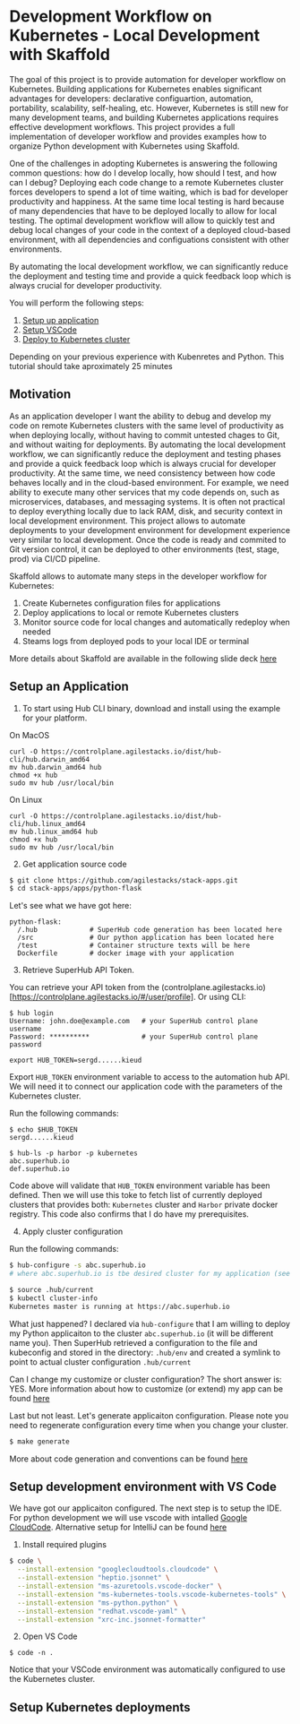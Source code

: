 # Development Workflow on Kubernetes - Local Development with Skaffold

The goal of this project is to provide automation for developer workflow on Kubernetes. Building applications for Kubernetes enables significant advantages for developers: declarative configuartion, automation, portability, scalability, self-healing, etc. However, Kubernetes is still new for many development teams, and building Kubernetes applications requires effective development workflows. This project provides a full implementation of developer workflow and provides examples how to organize Python development with Kubernetes using Skaffold.

One of the challenges in adopting Kubernetes is answering the following common questions: how do I develop locally, how should I test, and how can I debug? Deploying each code change to a remote Kubernetes cluster forces developers to spend a lot of time waiting, which is bad for developer productivity and happiness. At the same time local testing is hard because of many dependencies that have to be deployed locally to allow for local testing.  The optimal development workflow will allow to quickly test and debug local changes of your code in the context of a deployed cloud-based environment, with all dependencies and configuations consistent with other environments. 

By automating the local development workflow, we can significantly reduce the deployment and testing time and provide a quick feedback loop which is always crucial for developer productivity.

You will perform the following steps:
1. [Setup up application](README.md#setting-up-applciation)
2. [Setup VSCode](README.md#development-with-vs-code)
3. [Deploy to Kubernetes cluster](#deploy-my-app)

Depending on your previous experience with Kubenretes and Python. This tutorial should take aproximately 25 minutes

## Motivation

As an application developer I want the ability to debug and develop my code on remote Kubernetes clusters with the same level of productivity as when deploying locally, without having to commit untested chages to Git, and without waiting for deployments.  By automating the local development workflow, we can significantly reduce the deployment and testing phases and provide a quick feedback loop which is always crucial for developer productivity.  At the same time, we need consistency between how code behaves locally and in the cloud-based environment. For example, we need ability to execute many other services that my code depends on, such as microservices, databases, and messaging systems.  It is often not practical to deploy everything locally due to lack RAM, disk, and security context in local development environment.  This project allows to automate deployments to your development environment for development experience very similar to local development. Once the code is ready and commited to Git version control, it can be deployed to other environments (test, stage, prod) via CI/CD pipeline.

Skaffold allows to automate many steps in the developer workflow for Kubernetes:

1. Create Kubernetes configuration files for applications
2. Deploy applications to local or remote Kubernetes clusters
3. Monitor source code for local changes and automatically redeploy when needed
4. Steams logs from deployed pods to your local IDE or terminal

More details about Skaffold are available in the following slide deck [here](TBD)

## Setup an Application

1. To start using Hub CLI binary, download and install using the example for your platform.

On MacOS

```
curl -O https://controlplane.agilestacks.io/dist/hub-cli/hub.darwin_amd64
mv hub.darwin_amd64 hub
chmod +x hub
sudo mv hub /usr/local/bin
```

On Linux

```
curl -O https://controlplane.agilestacks.io/dist/hub-cli/hub.linux_amd64
mv hub.linux_amd64 hub
chmod +x hub
sudo mv hub /usr/local/bin
```


2. Get application source code

```bash
$ git clone https://github.com/agilestacks/stack-apps.git
$ cd stack-apps/apps/python-flask
```
Let's see  what we have got here:

```
python-flask:
  /.hub             # SuperHub code generation has been located here
  /src              # Our python application has been located here
  /test             # Container structure texts will be here
  Dockerfile        # docker image with your application  
```

3. Retrieve SuperHub API Token.

You can retrieve your API token from the (controlplane.agilestacks.io)[https://controlplane.agilestacks.io/#/user/profile]. Or using CLI:
```
$ hub login
Username: john.doe@example.com   # your SuperHub control plane username
Password: **********             # your SuperHub control plane password

export HUB_TOKEN=sergd......kieud
```

Export `HUB_TOKEN` environment variable to access to the automation hub API. We will need it to connect our application code with the parameters of the Kubernetes cluster.

Run the following commands:
```
$ echo $HUB_TOKEN
sergd......kieud

$ hub-ls -p harbor -p kubernetes
abc.superhub.io
def.superhub.io
```

Code above will validate that `HUB_TOKEN` environment variable has been defined. Then we will use this toke to fetch list of currently deployed clusters that provides both: `Kubernetes` cluster and `Harbor` private docker registry. This code also confirms that I do have my prerequisites.

4. Apply cluster configuration

Run the following commands:
```bash
$ hub-configure -s abc.superhub.io
# where abc.superhub.io is tbe desired cluster for my application (see previous section)

$ source .hub/current
$ kubectl cluster-info
Kubernetes master is running at https://abc.superhub.io
```

What just happened? I declared via `hub-configure` that I am willing to deploy my Python applicaiton to the cluster `abc.superhub.io` (it will be different name you). Then SuperHub retrieved a configuration to the file and kubeconfig and stored in the directory: `.hub/env` and created a symlink to point to actual cluster configuration `.hub/current`

Can I change my customize or cluster configuration? The short answer is: YES. More information about how to customize (or extend) my app can be found [here](TBD)

Last but not least. Let's generate applicaiton configuration. Please note you need to regenerate configuration every time when you change your cluster.

```bash
$ make generate
```

More about code generation and conventions can be found [here](TBD) 

## Setup development environment with VS Code

We have got our applicaiton configured. The next step is to setup the IDE. For python development we will use vscode with intalled [Google CloudCode](https://cloud.google.com/code/docs/vscode/). Alternative setup for IntelliJ can be found [here](https://cloud.google.com/code/docs/intellij/)

1. Install required plugins

```bash
$ code \
  --install-extension "googlecloudtools.cloudcode" \
  --install-extension "heptio.jsonnet" \
  --install-extension "ms-azuretools.vscode-docker" \
  --install-extension "ms-kubernetes-tools.vscode-kubernetes-tools" \
  --install-extension "ms-python.python" \
  --install-extension "redhat.vscode-yaml" \
  --install-extension "xrc-inc.jsonnet-formatter"
```

2. Open VS Code

```
$ code -n .
```

Notice that your VSCode environment was automatically configured to use the Kubernetes cluster. 

## Setup Kubernetes deployments

